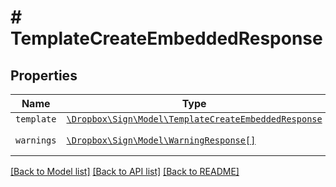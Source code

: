 # # TemplateCreateEmbeddedResponse



## Properties

Name | Type | Description | Notes
------------ | ------------- | ------------- | -------------
| `template` | [```\Dropbox\Sign\Model\TemplateCreateEmbeddedResponse```](TemplateCreateEmbeddedResponse.md) |    |  |
| `warnings` | [```\Dropbox\Sign\Model\WarningResponse[]```](WarningResponse.md) |  A list of warnings.  |  |

[[Back to Model list]](../../README.md#models) [[Back to API list]](../../README.md#endpoints) [[Back to README]](../../README.md)
